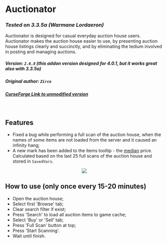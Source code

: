# Auctionator
### _Tested on 3.3.5a (Warmane Lordaeron)_

Auctionator is designed for casual everyday auction house users. Auctionator makes the auction house easier to use, by presenting auction house listings clearly and succinctly, and by eliminating the tedium involved in posting and managing auctions.
##### Version: `2.6.8` (this addon version designed for 4.0.1, but it works great also with 3.3.5a)
##### Original author: `Zirco`
##### [CurseForge Link to unmodified version](https://www.curseforge.com/wow/addons/auctionator/files/469905)  
 
## Features
- Fixed a bug while performing a full scan of the auction house, when the names of some items are not loaded from the server and it caused an infinity hang;
- A new mark has been added to the items tooltip - the [median](https://en.wikipedia.org/wiki/Median) price. Calculated based on the last 25 full scans of the auction house and stored in `SavedVars`.

<p align="center">
<img src="https://i115.fastpic.org/big/2021/0926/e6/020ebdf2dfa301ea50233b5315c318e6.png">
</p>

## How to use (only once every 15-20 minutes)
 - Open the auction house;
 - Select first 'Browse' tab;
 - Clear search filter if exist;
 - Press 'Search' to load all auction items to game cache;
 - Select 'Buy' or 'Sell' tab;
 - Press 'Full Scan' button at top;
 - Press 'Start Scanning'.
 - Wait until finish.
